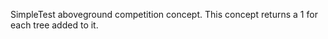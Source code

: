 

SimpleTest aboveground competition concept. This concept returns a 1 for each tree added to it.



